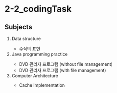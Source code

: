 # 2-2_codingTask

## Subjects

<ol>
  <li>Data structure</li>
      <ul>
        <li>수식의 표현</li>
      </ul>
  <li>Java programming practice</li>
      <ul>
        <li>DVD 관리자 프로그램 (without file management)</li>
        <li>DVD 관리자 프로그램 (with file management)</li>
      </ul>
  <li>Computer Architecture</li>
      <ul>
        <li>Cache Implementation</li>
      </ul>
</ol>
